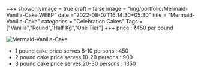 +++
showonlyimage = true
draft = false
image = "img/portfolio/Mermaid-Vanilla-Cake.WEBP"
date ="2022-08-07T16:14:30+05:30"
title = "Mermaid-Vanilla-Cake"
categories = "Celebration Cakes"
Tags = ["Vanilla","Round","Half Kg","One Tier"]
+++
price : ₹450 per pound
<!--more-->
![Mermaid-Vanilla-Cake](/img/portfolio/Mermaid-Vanilla-Cake.WEBP)
* 1 pound cake price serves 8-10 persons : 450
* 2 pound cake price serves 10-20 persons : 900
* 3 pound cake price serves 20-30 persons : 1350
